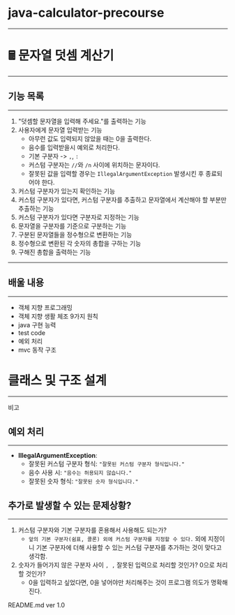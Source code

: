 # java-calculator-precourse

---

# 🖩 문자열 덧셈 계산기

---

## 기능 목록

---

1. "덧셈할 문자열을 입력해 주세요."를 출력하는 기능
2. 사용자에게 문자열 입력받는 기능
    - 아무런 값도 입력되지 않았을 때는 0을 출력한다.
    - 음수를 입력받을시 예외로 처리한다.
    - 기본 구분자 -> `,`, `:`
    - 커스텀 구분자는 `//`와 `/n` 사이에 위치하는 문자이다.
    - 잘못된 값을 입력할 경우는 `IllegalArgumentException` 발생시킨 후 종료되어야 한다.
3. 커스텀 구분자가 있는지 확인하는 기능
4. 커스텀 구분자가 있다면, 커스텀 구분자를 추출하고 문자열에서 계산해야 할 부분만 추출하는 기능
5. 커스텀 구분자가 있다면 구분자로 지정하는 기능
7. 문자열을 구분자를 기준으로 구분하는 기능
8. 구분된 문자열들을 정수형으로 변환하는 기능
9. 정수형으로 변환된 각 숫자의 총합을 구하는 기능
10. 구해진 총합을 출력하는 기능

---

## 배울 내용

---

- 객체 지향 프로그래밍
- 객체 지향 생활 체조 9가지 원칙
- java 구현 능력
- test code
- 예외 처리
- mvc 동작 구조


# 클래스 및 구조 설계

---

비고


## 예외 처리

---

- **IllegalArgumentException**:
    - 잘못된 커스텀 구분자 형식: `"잘못된 커스텀 구분자 형식입니다."`
    - 음수 사용 시: `"음수는 허용되지 않습니다."`
    - 잘못된 숫자 형식: `"잘못된 숫자 형식입니다."`

## 추가로 발생할 수 있는 문제상황?

---

1. 커스텀 구분자와 기본 구분자를 혼용해서 사용해도 되는가?
    - `앞의 기본 구분자(쉼표, 콜론) 외에 커스텀 구분자를 지정할 수 있다.` 외에 지정이니 기본 구분자에 더해 사용할 수 있는 커스텀 구분자를 추가하는 것이 맞다고 생각함.
2. 숫자가 들어가지 않은 구분자 사이 `, ,` 잘못된 입력으로 처리할 것인가? 0으로 처리할 것인가?
    - 0을 입력하고 싶었다면, 0을 넣어야만 처리해주는 것이 프로그램 의도가 명확해진다.




README.md ver 1.0